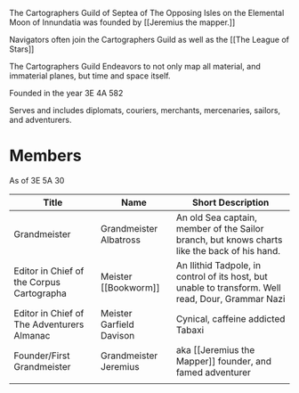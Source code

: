 The Cartographers Guild of Septea of The Opposing Isles on the Elemental Moon of Innundatia was founded by [[Jeremius the mapper.]]



Navigators often join the Cartographers Guild as well as the [[The League of Stars]]

The Cartographers Guild Endeavors to not only map all material, and immaterial planes, but time and space itself.

Founded in the year 3E 4A 582

Serves and includes diplomats, couriers, merchants, mercenaries, sailors, and adventurers.

# Members

As of 3E 5A 30

| Title                                      | Name                     | Short Description                                                                                  |
| ------------------------------------------ | ------------------------ | -------------------------------------------------------------------------------------------------- |
| Grandmeister                               | Grandmeister Albatross   | An old Sea captain, member of the Sailor branch, but knows charts like the back of his hand.       |
| Editor in Chief of the Corpus Cartographa  | Meister [[Bookworm]]     | An Ilithid Tadpole, in control of its host, but unable to transform. Well read, Dour, Grammar Nazi |
| Editor in Chief of The Adventurers Almanac | Meister Garfield Davison | Cynical, caffeine addicted Tabaxi                                                                  |
| Founder/First Grandmeister                 | Grandmeister Jeremius    | aka [[Jeremius the Mapper]] founder, and famed adventurer                                          |
|                                            |                          |                                                                                                    |



